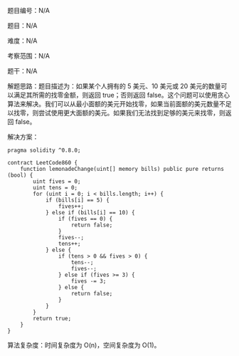 题目编号：N/A

题目：N/A

难度：N/A

考察范围：N/A

题干：N/A

解题思路：题目描述为：如果某个人拥有的 5 美元、10 美元或 20 美元的数量可以满足其所需的找零金额，则返回 true；否则返回 false。这个问题可以使用贪心算法来解决。我们可以从最小面额的美元开始找零，如果当前面额的美元数量不足以找零，则尝试使用更大面额的美元。如果我们无法找到足够的美元来找零，则返回 false。

解决方案：

```
pragma solidity ^0.8.0;

contract LeetCode860 {
    function lemonadeChange(uint[] memory bills) public pure returns (bool) {
        uint fives = 0;
        uint tens = 0;
        for (uint i = 0; i < bills.length; i++) {
            if (bills[i] == 5) {
                fives++;
            } else if (bills[i] == 10) {
                if (fives == 0) {
                    return false;
                }
                fives--;
                tens++;
            } else {
                if (tens > 0 && fives > 0) {
                    tens--;
                    fives--;
                } else if (fives >= 3) {
                    fives -= 3;
                } else {
                    return false;
                }
            }
        }
        return true;
    }
}
```

算法复杂度：时间复杂度为 O(n)，空间复杂度为 O(1)。